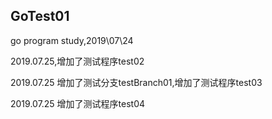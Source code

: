 ## GoTest01
go program study,2019\07\24

2019.07.25,增加了测试程序test02

2019.07.25 增加了测试分支testBranch01,增加了测试程序test03

2019.07.25 增加了测试程序test04
